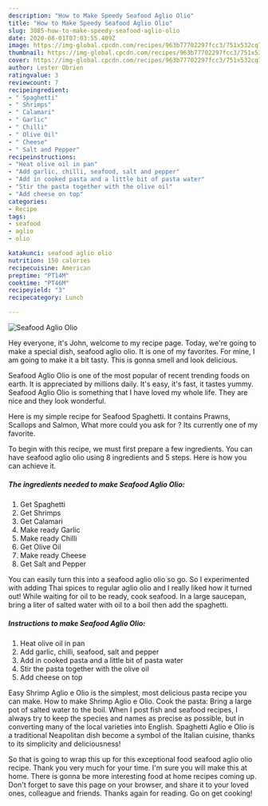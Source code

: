 ```yaml
---
description: "How to Make Speedy Seafood Aglio Olio"
title: "How to Make Speedy Seafood Aglio Olio"
slug: 3085-how-to-make-speedy-seafood-aglio-olio
date: 2020-08-01T07:03:55.409Z
image: https://img-global.cpcdn.com/recipes/963b77702297fcc3/751x532cq70/seafood-aglio-olio-recipe-main-photo.jpg
thumbnail: https://img-global.cpcdn.com/recipes/963b77702297fcc3/751x532cq70/seafood-aglio-olio-recipe-main-photo.jpg
cover: https://img-global.cpcdn.com/recipes/963b77702297fcc3/751x532cq70/seafood-aglio-olio-recipe-main-photo.jpg
author: Lester Obrien
ratingvalue: 3
reviewcount: 7
recipeingredient:
- " Spaghetti"
- " Shrimps"
- " Calamari"
- " Garlic"
- " Chilli"
- " Olive Oil"
- " Cheese"
- " Salt and Pepper"
recipeinstructions:
- "Heat olive oil in pan"
- "Add garlic, chilli, seafood, salt and pepper"
- "Add in cooked pasta and a little bit of pasta water"
- "Stir the pasta together with the olive oil"
- "Add cheese on top"
categories:
- Recipe
tags:
- seafood
- aglio
- olio

katakunci: seafood aglio olio 
nutrition: 150 calories
recipecuisine: American
preptime: "PT14M"
cooktime: "PT46M"
recipeyield: "3"
recipecategory: Lunch

---
```



![Seafood Aglio Olio](https://img-global.cpcdn.com/recipes/963b77702297fcc3/751x532cq70/seafood-aglio-olio-recipe-main-photo.jpg)

Hey everyone, it's John, welcome to my recipe page. Today, we're going to make a special dish, seafood aglio olio. It is one of my favorites. For mine, I am going to make it a bit tasty. This is gonna smell and look delicious.

Seafood Aglio Olio is one of the most popular of recent trending foods on earth. It is appreciated by millions daily. It's easy, it's fast, it tastes yummy. Seafood Aglio Olio is something that I have loved my whole life. They are nice and they look wonderful.

Here is my simple recipe for Seafood Spaghetti. It contains Prawns, Scallops and Salmon, What more could you ask for ? Its currently one of my favorite.


To begin with this recipe, we must first prepare a few ingredients. You can have seafood aglio olio using 8 ingredients and 5 steps. Here is how you can achieve it.

<!--inarticleads1-->

##### The ingredients needed to make Seafood Aglio Olio:

1. Get  Spaghetti
1. Get  Shrimps
1. Get  Calamari
1. Make ready  Garlic
1. Make ready  Chilli
1. Get  Olive Oil
1. Make ready  Cheese
1. Get  Salt and Pepper


You can easily turn this into a seafood aglio olio so go. So I experimented with adding Thai spices to regular aglio olio and I really liked how it turned out! While waiting for oil to be ready, cook seafood. In a large saucepan, bring a liter of salted water with oil to a boil then add the spaghetti. 

<!--inarticleads2-->

##### Instructions to make Seafood Aglio Olio:

1. Heat olive oil in pan
1. Add garlic, chilli, seafood, salt and pepper
1. Add in cooked pasta and a little bit of pasta water
1. Stir the pasta together with the olive oil
1. Add cheese on top


Easy Shrimp Aglio e Olio is the simplest, most delicious pasta recipe you can make. How to make Shrimp Aglio e Olio. Cook the pasta: Bring a large pot of salted water to the boil. When I post fish and seafood recipes, I always try to keep the species and names as precise as possible, but in converting many of the local varieties into English. Spaghetti Aglio e Olio is a traditional Neapolitan dish become a symbol of the Italian cuisine, thanks to its simplicity and deliciousness! 

So that is going to wrap this up for this exceptional food seafood aglio olio recipe. Thank you very much for your time. I'm sure you will make this at home. There is gonna be more interesting food at home recipes coming up. Don't forget to save this page on your browser, and share it to your loved ones, colleague and friends. Thanks again for reading. Go on get cooking!
